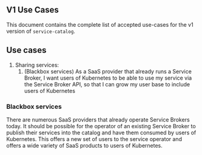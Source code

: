 ## V1 Use Cases

This document contains the complete list of accepted use-cases for the v1
version of `service-catalog`.

## Use cases

1.  Sharing services:
    1.  (Blackbox services) As a SaaS provider that already runs a Service
        Broker, I want users of Kubernetes to be able to use my service
        via the Service Broker API, so that I can grow my user base to
        include users of Kubernetes

### Blackbox services

There are numerous SaaS providers that already operate Service Brokers today.
It should be possible for the operator of an existing Service Broker to
publish their services into the catalog and have them consumed by users of
Kubernetes.  This offers a new set of users to the service operator and offers
a wide variety of SaaS products to users of Kubernetes.

